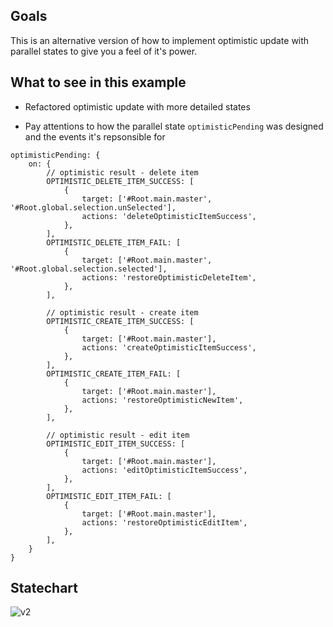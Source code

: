 
## Goals

This is an alternative version of how to implement optimistic update with parallel states to give you a feel of it's power.

## What to see in this example

- Refactored optimistic update with more detailed states

- Pay attentions to how the parallel state `optimisticPending` was designed and the events it's repsonsible for

```
optimisticPending: {
	on: {
		// optimistic result - delete item
		OPTIMISTIC_DELETE_ITEM_SUCCESS: [
			{
				target: ['#Root.main.master', '#Root.global.selection.unSelected'],
				actions: 'deleteOptimisticItemSuccess',
			},
		],
		OPTIMISTIC_DELETE_ITEM_FAIL: [
			{
				target: ['#Root.main.master', '#Root.global.selection.selected'],
				actions: 'restoreOptimisticDeleteItem',
			},
		],

		// optimistic result - create item
		OPTIMISTIC_CREATE_ITEM_SUCCESS: [
			{
				target: ['#Root.main.master'],
				actions: 'createOptimisticItemSuccess',
			},
		],
		OPTIMISTIC_CREATE_ITEM_FAIL: [
			{
				target: ['#Root.main.master'],
				actions: 'restoreOptimisticNewItem',
			},
		],

		// optimistic result - edit item
		OPTIMISTIC_EDIT_ITEM_SUCCESS: [
			{
				target: ['#Root.main.master'],
				actions: 'editOptimisticItemSuccess',
			},
		],
		OPTIMISTIC_EDIT_ITEM_FAIL: [
			{
				target: ['#Root.main.master'],
				actions: 'restoreOptimisticEditItem',
			},
		],
	}
}
```

## Statechart

![v2](https://user-images.githubusercontent.com/325936/65810692-f96ae680-e1df-11e9-9040-7ba0c3113abd.png)



